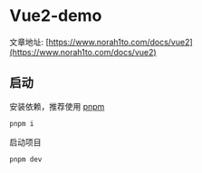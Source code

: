 # Vue2-demo

文章地址: [https://www.norah1to.com/docs/vue2](https://www.norah1to.com/docs/vue2)

## 启动

安装依赖，推荐使用 [pnpm](https://pnpm.io/)

```bash
pnpm i
```

启动项目

```bash
pnpm dev
```
